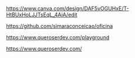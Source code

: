 https://www.canva.com/design/DAF5vOGUHxE/T-HtBUxHoLJJTsEqL_4AiA/edit

https://github.com/simaraconceicao/oficina

https://www.queroserdev.com/playground

https://www.queroserdev.com/
